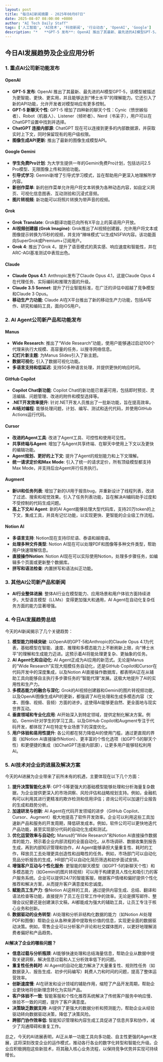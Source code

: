 ```yaml
---
layout: post
title: "每日AI新闻摘要 - 2025年08月07日"
date: 2025-08-07 08:00:00 +0800
author: "AI Tech Daily Staff"
tags: ['人工智能', 'AI技术', '科技新闻', '行业动态', 'OpenAI', 'Google']
description: "*   **GPT-5 发布**: OpenAI 推出了其最新、最先进的AI模型GPT-5，该模型被描述为更智能、更快、更实用，并且能够达到“博士水平”的理解能力。它还引入了新的API功能，允许开发者对模型响应有更多控制。"
---
```


## 今日AI发展趋势及企业应用分析

### 1. 重点AI公司新功能发布

#### OpenAI

*   **GPT-5 发布**: OpenAI 推出了其最新、最先进的AI模型GPT-5，该模型被描述为更智能、更快、更实用，并且能够达到“博士水平”的理解能力。它还引入了新的API功能，允许开发者对模型响应有更多控制。
*   **GPT-5 新聊天个性**: GPT-5 增加了四种新的聊天个性：Cynic（愤世嫉俗者）、Robot（机器人）、Listener（倾听者）、Nerd（书呆子），用户可以在ChatGPT设置中找到并选择。
*   **ChatGPT 连接内部源**: ChatGPT 现在可以连接到更多的内部数据源，并获取实时上下文，同时保留现有的用户级权限。
*   **图像生成API更新**: 推出了最新的图像生成模型API。

#### Google Gemini

*   **学生免费Pro计划**: 为大学生提供一年的Gemini免费Pro计划，包括访问2.5 Pro模型、无限图像上传和测验功能。
*   **引导式学习**: Gemini新增了引导式学习模式，旨在帮助用户更深入地理解所学内容。
*   **新创作菜单**: 新的创作菜单允许用户将文本转换为各种动态内容，如自定义网页、可视化信息图表、互动测验和沉浸式音频。
*   **图片转视频**: 新功能可以将照片转换为带声音的视频。

#### Grok

*   **Grok Translate**: Grok翻译功能已向所有X平台上的英语用户开放。
*   **AI视频创建器 (Grok Imagine)**: Grok推出了AI视频创建器，允许用户将文本或图像提示转换为15秒的视频，并支持“辣味模式”以生成NSFW内容。该功能面向SuperGrok或Premium+订阅用户。
*   **Grok 4**: 推出了Grok 4，提升了语音模式的真实感、响应速度和智能性，并在ARC-AGI基准测试中表现出色。

#### Claude

*   **Claude Opus 4.1**: Anthropic发布了Claude Opus 4.1，这是Claude Opus 4在代理任务、实际编码和推理方面的升级。
*   **Claude 3.5 Sonnet**: 提升了行业智能标准，在广泛的评估中超越了竞争模型和Claude 3 Opus。
*   **移动生产力功能**: Claude AI在X平台推出了新的移动生产力功能，包括AI写作、研究和编码工具，面向iOS用户。

### 2. AI Agent公司新产品和功能发布

#### Manus

*   **Wide Research**: 推出了“Wide Research”功能，使用户能够通过启动100个代理来执行大规模、高容量的任务，以搜寻网络信息。
*   **幻灯片新主题**: 为Manus Slides引入了新主题。
*   **数据可视化**: 引入了数据可视化功能。
*   **多语言支持和低延迟**: 支持50多种语言处理，并提供更快的响应时间。

#### GitHub Copilot

*   **Copilot Chat新功能**: Copilot Chat的新功能已普遍可用，包括即时预览、灵活编辑、问题管理、改进的附件和模型选择等。
*   **.NET开发效率提升**: 针对.NET开发人员推出了一批新功能，旨在提高效率。
*   **AI结对编程**: 能够处理问题，计划、编写、测试和迭代代码，并使用GitHub Actions运行代码。

#### Cursor

*   **改进的Agent工具**: 改进了Agent工具、可控性和使用可见性。
*   **共享终端与Agent**: 增加了与Agent共享终端、在聊天中使用上下文以及更快的编辑功能。
*   **Agent规划、更好的上下文**: 提升了Agent的规划能力和上下文理解。
*   **统一请求定价和Max Mode**: 引入了统一的请求定价，所有顶级模型都支持Max Mode，并支持后台Agent并行任务执行。

#### Augment

*   **新UI和任务列表**: 增加了新的UI用于报告bug，并重新设计了线程列表，改进了过滤、搜索和视觉效果。引入了任务列表功能，旨在解决AI编码助手过度和不受控制的代码生成问题。
*   **高上下文AI Agent**: 新的AI Agent能够处理大型代码库，支持20万token的上下文，集成工具，并具有记忆功能，以实现更快、更智能的企业级工作流程。

#### Notion AI

*   **多语言支持**: Notion现在支持印尼语、泰语和越南语。
*   **处理多种文件类型**: Notion AI现在可以处理PDF和图像等多种文件类型，帮助用户快速理解信息。
*   **直接操作Notion**: Notion AI现在可以实际使用Notion，处理多步骤任务，如编辑多个页面或更新整个数据库。
*   **拼写和语法检查**: 内置拼写和语法纠正功能。

### 3. 其他AI公司新产品和新闻

*   **AI行业整体进展**: 整体AI行业在模型能力、应用场景和用户体验方面持续进步。大型语言模型（LLMs）变得更加强大和通用，AI Agent在自动化复杂任务方面的能力显著增强。

### 4. 今日AI发展趋势总结

今天的AI新闻揭示了几个关键趋势：

1.  **模型能力持续突破**: 以OpenAI的GPT-5和Anthropic的Claude Opus 4.1为代表，基础模型在智能、速度、推理和多模态能力上不断刷新上限，向“博士水平”的理解和生成能力迈进。这预示着AI将能处理更复杂、更抽象的任务。
2.  **AI Agent化和自动化**: AI Agent正成为AI应用的新范式。无论是Manus的“Wide Research”实现大规模任务自动化，还是GitHub Copilot和Cursor在代码开发中的深度集成，以及Notion AI直接操作数据库，都表明AI正在从辅助工具向能够自主执行多步骤任务的“智能代理”发展。这极大地提升了AI的实用性和生产力。
3.  **多模态能力的融合与深化**: Grok的AI视频创建器和Gemini的图片转视频功能，以及OpenAI图像生成API的更新，都强调了AI在处理和生成多模态内容（文本、图像、视频、音频）方面的进步。这使得AI能够更自然、更全面地与现实世界互动。
4.  **垂直领域和专业化应用**: AI开始深入到特定领域，提供定制化解决方案。例如，Gemini针对学生的学习工具，以及GitHub Copilot和Augment专注于代码开发，都体现了AI在特定专业场景下的深度优化。
5.  **用户体验和易用性提升**: 各公司都在努力降低AI的使用门槛，通过更直观的界面（如Notion AI直接操作Notion）、更丰富的个性化选项（如GPT-5的聊天个性）和更便捷的集成（如ChatGPT连接内部源），让更多用户能够轻松利用AI。

### 5. AI技术对企业的进展及解决方案

今天的AI进展为企业带来了前所未有的机遇，主要体现在以下几个方面：

1.  **提升决策智能化水平**: GPT-5等更强大的基础模型能够处理和分析海量复杂数据，为企业提供更深入的市场洞察、风险评估和战略规划支持。例如，金融机构可以利用其进行更精准的欺诈检测和信用评估；咨询公司可以加速行业报告的生成和趋势分析。
2.  **加速研发与创新**: AI Agent在代码开发领域的进步（GitHub Copilot、Cursor、Augment）极大地提高了软件开发效率。企业可以利用这些工具加速新产品和服务的开发周期，降低研发成本。例如，软件公司可以更快地迭代产品功能，甚至实现部分代码的自动化生成和测试。
3.  **优化运营效率与自动化**: Manus的“Wide Research”和Notion AI直接操作数据库的能力，预示着企业内部流程的全面自动化。从市场调研、数据收集到报告生成，再到内部知识管理和协作，AI Agent能够承担大量重复性、耗时的工作，释放员工去处理更具创造性和战略性的任务。例如，市场部门可以自动化竞品分析报告的生成，HR部门可以自动化简历筛选和初步面试安排。
4.  **增强客户互动与个性化服务**: 更智能的聊天模型（如GPT-5的新聊天个性）和多模态能力（如Gemini的图片转视频）可以用于构建更具人性化和吸引力的客户服务系统。企业可以提供24/7的智能客服，根据客户情绪和偏好提供个性化推荐和解决方案，从而提升客户满意度和忠诚度。
5.  **赋能员工生产力**: 像Notion AI这样的工具，通过提供内容生成、总结、翻译和语法检查等功能，直接提升了员工在日常工作中的效率。无论是撰写邮件、整理会议纪要还是创建演示文稿，AI都能成为强大的辅助工具，让员工专注于核心业务和创新。
6.  **数据驱动的业务转型**: AI处理和分析非结构化数据的能力（如Notion AI处理PDF和图像）帮助企业从各种来源中提取有价值的信息，实现更全面的数据驱动决策。例如，零售企业可以分析客户评论和社交媒体图片，以更好地理解消费者偏好和产品趋势。

**AI解决了企业的哪些问题？**

*   **信息过载与分析瓶颈**: AI能够快速处理和总结海量信息，帮助企业从数据中提取关键洞察，解决信息过载和人工分析效率低下的问题。
*   **重复性任务耗时**: AI Agent的自动化能力解决了大量重复性、规则性任务（如数据录入、报告生成、初步代码编写）耗费人力和时间的问题，提高了整体运营效率。
*   **创新速度慢**: AI在研发和设计领域的辅助作用，缩短了产品开发周期，帮助企业更快地将创新理念转化为实际产品。
*   **客户体验不一致**: 智能客服和个性化推荐系统解决了传统客户服务中响应慢、体验不一致的问题，提升了客户满意度。
*   **决策缺乏数据支持**: AI提供了更强大的数据分析和预测能力，帮助企业从经验驱动转向数据驱动决策，降低了决策风险。
*   **跨部门协作效率低**: 智能知识管理和内容生成工具促进了信息共享和协作，减少了沟通障碍和重复工作。

总之，今天的AI进展表明，AI正从单一功能工具向多功能、自主性更强的Agent发展，这将深刻改变企业的运作模式，推动各行各业的数字化转型和智能化升级。企业应积极拥抱这些新技术，将其融入核心业务流程，以保持竞争优势并实现可持续增长。